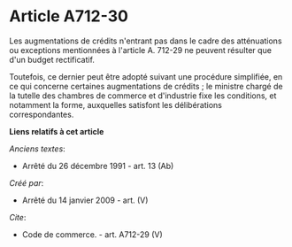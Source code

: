# Article A712-30

Les augmentations de crédits n'entrant pas dans le cadre des atténuations ou exceptions mentionnées à l'article A. 712-29 ne
peuvent résulter que d'un budget rectificatif. 

Toutefois, ce dernier peut être adopté suivant une procédure simplifiée, en ce qui concerne certaines augmentations de
crédits ; le ministre chargé de la tutelle des chambres de commerce et d'industrie fixe les conditions, et notamment la
forme, auxquelles satisfont les délibérations correspondantes.

**Liens relatifs à cet article**

_Anciens textes_:

  - Arrêté du 26 décembre 1991 - art. 13 (Ab)

_Créé par_:

  - Arrêté du 14 janvier 2009 - art. (V)

_Cite_:

  - Code de commerce. - art. A712-29 (V)
